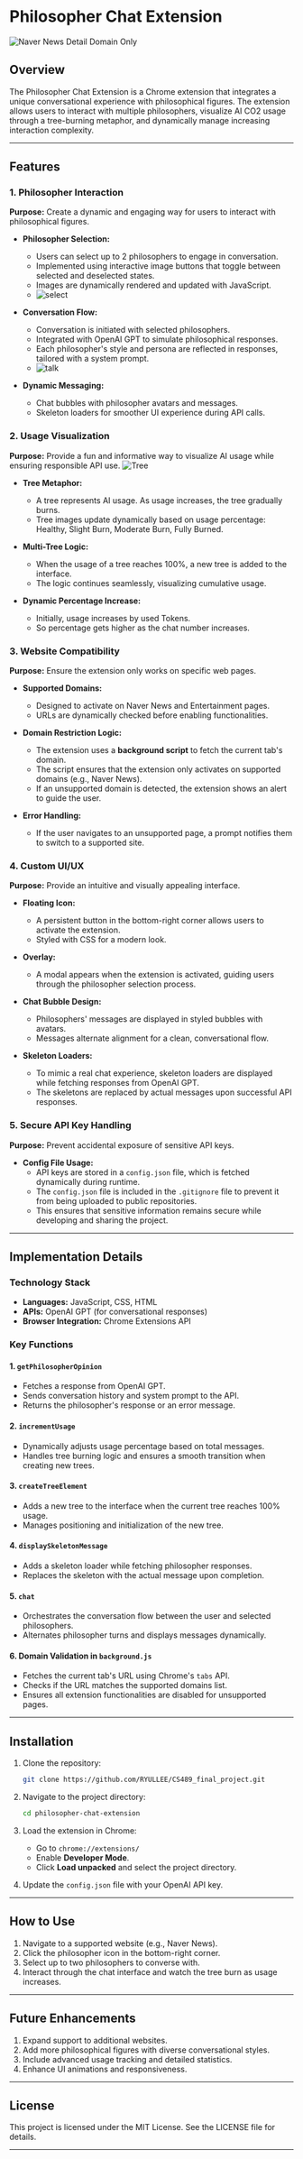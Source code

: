 # Philosopher Chat Extension
![Naver News Detail Domain Only](asset/first_page.png)
## Overview
The Philosopher Chat Extension is a Chrome extension that integrates a unique conversational experience with philosophical figures. The extension allows users to interact with multiple philosophers, visualize AI CO2 usage through a tree-burning metaphor, and dynamically manage increasing interaction complexity.

---

## Features

### 1. **Philosopher Interaction**
**Purpose:** Create a dynamic and engaging way for users to interact with philosophical figures.

- **Philosopher Selection:**
  - Users can select up to 2 philosophers to engage in conversation.
  - Implemented using interactive image buttons that toggle between selected and deselected states.
  - Images are dynamically rendered and updated with JavaScript.
  - ![select](asset/select_page.png)
- **Conversation Flow:**
  - Conversation is initiated with selected philosophers.
  - Integrated with OpenAI GPT to simulate philosophical responses.
  - Each philosopher's style and persona are reflected in responses, tailored with a system prompt.
  - ![talk](asset/talk_page.png)
  
- **Dynamic Messaging:**
  - Chat bubbles with philosopher avatars and messages.
  - Skeleton loaders for smoother UI experience during API calls.

### 2. **Usage Visualization**
**Purpose:** Provide a fun and informative way to visualize AI usage while ensuring responsible API use.
![Tree](asset/tree_page.png)
- **Tree Metaphor:**
  - A tree represents AI usage. As usage increases, the tree gradually burns.
  - Tree images update dynamically based on usage percentage: Healthy, Slight Burn, Moderate Burn, Fully Burned.

- **Multi-Tree Logic:**
  - When the usage of a tree reaches 100%, a new tree is added to the interface.
  - The logic continues seamlessly, visualizing cumulative usage.

- **Dynamic Percentage Increase:**
  - Initially, usage increases by used Tokens.
  - So percentage gets higher as the chat number increases.

### 3. **Website Compatibility**
**Purpose:** Ensure the extension only works on specific web pages.
- **Supported Domains:**
  - Designed to activate on Naver News and Entertainment pages.
  - URLs are dynamically checked before enabling functionalities.

- **Domain Restriction Logic:**
  - The extension uses a **background script** to fetch the current tab's domain.
  - The script ensures that the extension only activates on supported domains (e.g., Naver News).
  - If an unsupported domain is detected, the extension shows an alert to guide the user.

- **Error Handling:**
  - If the user navigates to an unsupported page, a prompt notifies them to switch to a supported site.

### 4. **Custom UI/UX**
**Purpose:** Provide an intuitive and visually appealing interface.

- **Floating Icon:**
  - A persistent button in the bottom-right corner allows users to activate the extension.
  - Styled with CSS for a modern look.

- **Overlay:**
  - A modal appears when the extension is activated, guiding users through the philosopher selection process.

- **Chat Bubble Design:**
  - Philosophers' messages are displayed in styled bubbles with avatars.
  - Messages alternate alignment for a clean, conversational flow.

- **Skeleton Loaders:**
  - To mimic a real chat experience, skeleton loaders are displayed while fetching responses from OpenAI GPT.
  - The skeletons are replaced by actual messages upon successful API responses.

### 5. **Secure API Key Handling**
**Purpose:** Prevent accidental exposure of sensitive API keys.

- **Config File Usage:**
  - API keys are stored in a `config.json` file, which is fetched dynamically during runtime.
  - The `config.json` file is included in the `.gitignore` file to prevent it from being uploaded to public repositories.
  - This ensures that sensitive information remains secure while developing and sharing the project.

---

## Implementation Details

### Technology Stack
- **Languages:** JavaScript, CSS, HTML
- **APIs:** OpenAI GPT (for conversational responses)
- **Browser Integration:** Chrome Extensions API

### Key Functions

#### 1. `getPhilosopherOpinion`
- Fetches a response from OpenAI GPT.
- Sends conversation history and system prompt to the API.
- Returns the philosopher's response or an error message.

#### 2. `incrementUsage`
- Dynamically adjusts usage percentage based on total messages.
- Handles tree burning logic and ensures a smooth transition when creating new trees.

#### 3. `createTreeElement`
- Adds a new tree to the interface when the current tree reaches 100% usage.
- Manages positioning and initialization of the new tree.

#### 4. `displaySkeletonMessage`
- Adds a skeleton loader while fetching philosopher responses.
- Replaces the skeleton with the actual message upon completion.

#### 5. `chat`
- Orchestrates the conversation flow between the user and selected philosophers.
- Alternates philosopher turns and displays messages dynamically.

#### 6. Domain Validation in `background.js`
- Fetches the current tab's URL using Chrome's `tabs` API.
- Checks if the URL matches the supported domains list.
- Ensures all extension functionalities are disabled for unsupported pages.

---

## Installation

1. Clone the repository:
   ```bash
   git clone https://github.com/RYULLEE/CS489_final_project.git
   ```

2. Navigate to the project directory:
   ```bash
   cd philosopher-chat-extension
   ```

3. Load the extension in Chrome:
   - Go to `chrome://extensions/`
   - Enable **Developer Mode**.
   - Click **Load unpacked** and select the project directory.

4. Update the `config.json` file with your OpenAI API key.

---

## How to Use

1. Navigate to a supported website (e.g., Naver News).
2. Click the philosopher icon in the bottom-right corner.
3. Select up to two philosophers to converse with.
4. Interact through the chat interface and watch the tree burn as usage increases.

---

## Future Enhancements

1. Expand support to additional websites.
2. Add more philosophical figures with diverse conversational styles.
3. Include advanced usage tracking and detailed statistics.
4. Enhance UI animations and responsiveness.

---

## License
This project is licensed under the MIT License. See the LICENSE file for details.

---

